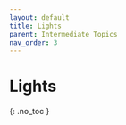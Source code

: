 ```yaml
---
layout: default
title: Lights
parent: Intermediate Topics
nav_order: 3
---
```


# Lights
{: .no_toc }
